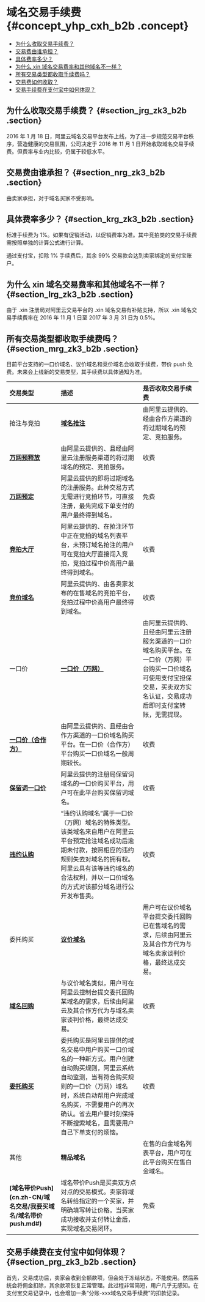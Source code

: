 # 域名交易手续费 {#concept_yhp_cxh_b2b .concept}

-   [为什么收取交易手续费？](#)
-   [交易费由谁承担？](#)
-   [具体费率多少？](#)
-   [为什么 xin 域名交易费率和其他域名不一样？](#)
-   [所有交易类型都收取手续费吗？](#)
-   [交易费如何收取？](#)
-   [交易手续费在支付宝中如何体现？](#)

## 为什么收取交易手续费？ {#section_jrg_zk3_b2b .section}

2016 年 1 月 18 日，阿里云域名交易平台发布上线，为了进一步规范交易平台秩序，营造健康的交易氛围，公司决定于 2016 年 11 月 1 日开始收取域名交易手续费。但费率与业内比较，仍属于较低水平。

## 交易费由谁承担？ {#section_nrg_zk3_b2b .section}

由卖家承担，对于域名买家不受影响。

## 具体费率多少？ {#section_krg_zk3_b2b .section}

标准手续费为 1%。如果有促销活动，以促销费率为准。其中竞拍类的交易手续费需按照单独的计算公式进行计算。

通过支付宝，扣除 1% 手续费后，其余 99% 交易款会达到卖家绑定的支付宝账户。

## 为什么 xin 域名交易费率和其他域名不一样？ {#section_lrg_zk3_b2b .section}

由于 .xin 注册局对阿里云交易平台的 .xin 域名交易有补贴支持，所以 .xin 域名交易手续费率在 2016 年 11 月 1 日至 2017 年 3 月 31 日为 0.5%。

## 所有交易类型都收取手续费吗？ {#section_mrg_zk3_b2b .section}

目前平台支持的一口价域名、议价域名和竞价域名会收取手续费，带价 push 免费。未来会上线新的交易类型，其手续费以具体通知为准。

|交易类型|描述|是否收取交易手续费|
|:---|:-|:--------|
|抢注与竞拍|**[域名抢注](cn.zh-CN/域名交易/我要买域名/域名抢注.md#)**|由阿里云提供的、经由合作方渠道的将过期域名的预定、竞拍服务。|收费|
|**[万网预释放](cn.zh-CN/域名交易/我要买域名/万网预释放.md#)**|由阿里云提供的、且经由阿里云注册服务渠道的将过期域名的预定、竞拍服务。|收费|
|**[万网预定](cn.zh-CN/域名交易/我要买域名/万网预订.md#)**|阿里云提供的即将过期域名的注册服务。此种交易方式无需进行竞拍环节，可直接注册，最先完成下单支付的用户最终得到域名。|免费|
|**[竞拍大厅](cn.zh-CN/域名交易/我要买域名/竞拍大厅（闯入竞价）.md#)**|阿里云提供的、在抢注环节中正在竞拍的域名列表平台，未预订域名抢注的用户可在竞拍大厅直接闯入竞拍，竞拍过程中价高用户最终得到域名。|收费|
|**[竞价域名](cn.zh-CN/域名交易/我要买域名/域名竞价.md#)**|阿里云提供的、由各卖家发布的在售域名的竞拍平台，竞拍过程中价高用户最终得到域名。|收费|
|一口价|**[一口价（万网）](cn.zh-CN/域名交易/我要买域名/一口价（万网）.md#)**|由阿里云提供的、且经由阿里云注册服务渠道的一口价域名购买平台。在一口价（万网）平台购买一口价域名可使用支付宝担保交易，买卖双方实名认证，交易成功后即时支付宝转账，无需提现。|收费|
|**[一口价（合作方）](cn.zh-CN/域名交易/我要买域名/一口价（合作方）.md#)**|由阿里云提供的、且经由合作方渠道的一口价域名购买平台。在一口价（合作方）平台购买一口价域名一般周期较长。|收费|
|**[保留词一口价](cn.zh-CN/域名交易/我要买域名/保留词一口价.md#)**|阿里云提供的注册局保留词域名的一口价购买平台，用户可在此平台购买保留词域名。|收费|
|**[违约认购](cn.zh-CN/域名交易/我要买域名/违约认购.md#)**|“违约认购域名”属于一口价（万网）域名的特殊类型。该类域名来自用户在阿里云平台预定抢注域名成功后逾期未付款，按照相应的违约规则失去对域名的拥有权。阿里云具有该等违约域名的合法权利，并以一口价域名的方式对该部分域名进行公开发布售卖。|收费|
|委托购买|**[议价域名](cn.zh-CN/域名交易/我要买域名/议价域名.md#)**|用户可在议价域名平台提交委托回购已在售域名的需求，后续由阿里云及其合作方代为与域名卖家谈判价格，最终达成交易。|收费|
|**[域名回购](cn.zh-CN/域名交易/我要买域名/域名回购.md#)**|与议价域名类似，用户可在阿里云控制台提交委托回购某域名的需求，后续由阿里云及其合作方代为与域名卖家谈判价格，最终达成交易。|收费|
|**[委托购买](cn.zh-CN/域名交易/我要买域名/域名委托购买.md#)**|委托购买是阿里云提供的域名交易中用户购买一口价域名的一种新方式。用户创建自动购买规则，阿里云系统自动监测，当有符合购买规则的一口价（万网）域名时，系统自动帮用户完成域名购买，不需要用户的再次确认。省去用户要时刻保持不断搜索域名，且需要用户自己下单支付的烦恼。|收费|
|其他|**精品域名**|在售的白金域名列表平台，用户可在此平台购买在售白金域名。|收费|
|**[域名带价Push](cn.zh-CN/域名交易/我要买域名/域名带价 push.md#)**|域名带价Push是买卖双方点对点的交易模式。卖家将域名转给指定的一个买家，并明确填写转让价格。当买家成功接收并支付转让金后，实现域名交易闭环。|免费|

## 交易手续费在支付宝中如何体现？ {#section_prg_zk3_b2b .section}

首先，交易成功后，卖家会收到全额款项，但会处于冻结状态，不能使用。然后系统会将佣金扣除，其余款项恢复正常管理。此过程非常简短，用户几乎无感知。在支付宝交易记录中，也会增加一条“分账-xxx域名交易手续费”的扣款记录。

